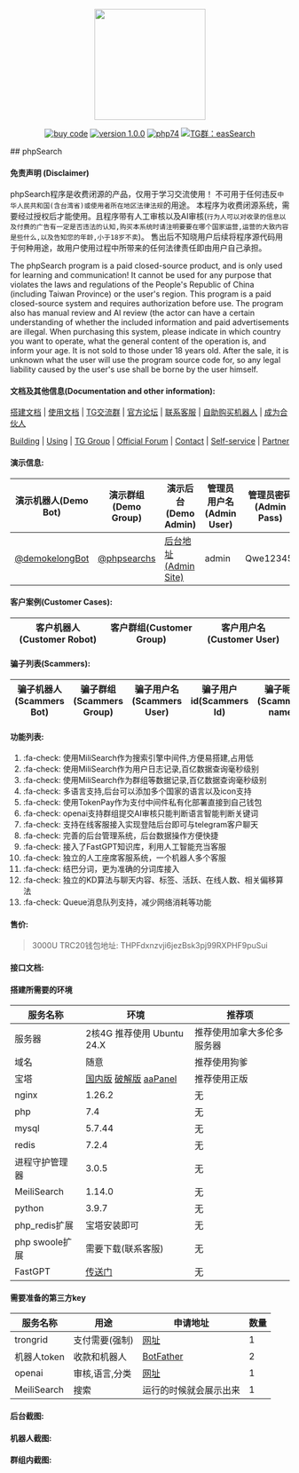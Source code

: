 <p align="center"><img src="https://s1.imagehub.cc/images/2025/05/14/a1b903583154271050191c1a6f2de085.png" width="200"></p>
<p align="center">
<a href="https://t.me/buzhiguiqi"><img src="https://img.shields.io/badge/buy-code-blue" alt="buy code"></a>
<a href="https://github.com/assimon/dujiaoka/releases/tag/1.0.0"><img src="https://img.shields.io/badge/version-1.0.0-red" alt="version 1.0.0"></a>
<a href="https://www.php.net/releases/7_4_0.php"><img src="https://img.shields.io/badge/PHP-7.4-lightgrey" alt="php74"></a>
<a href="https://t.me/easSearch"><img src="https://img.shields.io/badge/Telegram%E7%BE%A4-easSearch-green" alt="TG群：easSearch"></a>
</p>
## phpSearch

#### 免责声明 (Disclaimer)

phpSearch程序是收费闭源的产品，仅用于学习交流使用！
不可用于任何违反`中华人民共和国(含台湾省)或使用者所在地区法律法规`的用途。
本程序为收费闭源系统，需要经过授权后才能使用。且程序带有人工审核以及AI审核(`行为人可以对收录的信息以及付费的广告有一定是否违法的认知,购买本系统时请注明要要在哪个国家运营,运营的大致内容是些什么,以及告知您的年龄,小于18岁不卖`)。
售出后不知晓用户后续将程序源代码用于何种用途，故用户使用过程中所带来的任何法律责任即由用户自己承担。

The phpSearch program is a paid closed-source product, and is only used for learning and communication!
It cannot be used for any purpose that violates the laws and regulations of the People's Republic of China (including Taiwan Province) or the user's region.
This program is a paid closed-source system and requires authorization before use. The program also has manual review and AI review (the actor can have a certain understanding of whether the included information and paid advertisements are illegal. When purchasing this system, please indicate in which country you want to operate, what the general content of the operation is, and inform your age. It is not sold to those under 18 years old.
After the sale, it is unknown what the user will use the program source code for, so any legal liability caused by the user's use shall be borne by the user himself.

#### 文档及其他信息(Documentation and other information):
[搭建文档](https://68i.net/telegram%e6%9c%ba%e5%99%a8%e4%ba%ba%e7%b4%a2%e5%bc%95%e6%90%9c%e7%b4%a2%e5%bc%95%e6%93%8e%e6%ba%90%e7%a0%81/ "搭建文档") | [使用文档](https://t.me/easSearchs "使用文档") | [TG交流群](https://t.me/easSearch "TG交流群") | [官方论坛](https://68i.net "官方论坛") | [联系客服](http://t.me/buzhiguiqi "联系客服") | [自助购买机器人](https://t.me/easSearchs "自助购买机器人") | [成为合伙人](https://t.me/easSearchs "成为合伙人")

[Building](https://68i.net/telegram%e6%9c%ba%e5%99%a8%e4%ba%ba%e7%b4%a2%e5%bc%95%e6%90%9c%e7%b4%a2%e5%bc%95%e6%93%8e%e6%ba%90%e7%a0%81/ "Building") | [Using](https://t.me/easSearchs "Using") | [TG Group](https://t.me/easSearch "TG Group") | [Official Forum](http://t.me/buzhiguiqi "Official Forum") | [Contact](https://t.me/easSearchs "Contact") | [Self-service](https://t.me/easSearchs "Self-service") | [Partner](https://t.me/easSearchs "Partner")
#### 演示信息:
| 演示机器人(Demo Bot)                                   | 演示群组(Demo Group)                                  | 演示后台(Demo Admin)                                           | 管理员用户名(Admin User) | 管理员密码(Admin Pass) |
|---------------------------------------------------|---------------------------------------------------|------------------------------------------------------------|--------------------|-------------------|
| [@demokelongBot](https://t.me/demokelongBot "@demokelongBot") | [@phpsearchs](https://t.me/phpsearchs "@phpsearchs") | [后台地址(Admin Site)](https://copy.8br.dpdns.org/hDKsVnTZui.php "后台地址(Admin Site)") | admin              | Qwe12345.             |

#### 客户案例(Customer Cases):
| 客户机器人(Customer Robot)                                           | 客户群组(Customer Group)                              | 客户用户名(Customer User)                              |
|---------------------------------------------------|---------------------------------------------------|---------------------------------------------------|


#### 骗子列表(Scammers):

| 骗子机器人(Scammers Bot) | 骗子群组(Scammers Group) | 骗子用户名(Scammers User) | 骗子用户id(Scammers Id) | 骗子昵称(Scammers name)  | 骗子网站(Scammers Site) |
|---------------------|----------------------|----------------------|---------------------|---------------------|---------------------|


#### 功能列表:

1. :fa-check: 使用MiliSearch作为搜索引擎中间件,方便易搭建,占用低
2. :fa-check: 使用MiliSearch作为用户日志记录,百亿数据查询毫秒级别
3. :fa-check: 使用MiliSearch作为群组等数据记录,百亿数据查询毫秒级别
4. :fa-check: 多语言支持,后台可以添加多个国家的语言以及icon支持
5. :fa-check: 使用TokenPay作为支付中间件私有化部署直接到自己钱包
6. :fa-check: openai支持群组提交AI审核只能判断语言智能判断关键词
7. :fa-check: 支持在线客服接入实现登陆后台即可与telegram客户聊天
8. :fa-check: 完善的后台管理系统，后台数据操作方便快捷
9. :fa-check: 接入了FastGPT知识库，利用人工智能充当客服
10. :fa-check: 独立的人工座席客服系统，一个机器人多个客服
11. :fa-check: 结巴分词，更为准确的分词库接入
12. :fa-check: 独立的KD算法与聊天内容、标签、活跃、在线人数、相关偏移算法
13. :fa-check: Queue消息队列支持，减少网络消耗等功能

#### 售价:

> 3000U   TRC20钱包地址: THPFdxnzvji6jezBsk3pj99RXPHF9puSui

#### 接口文档:

#### 搭建所需要的环境

| 服务名称  |  环境  | 推荐项 |
| ------------ | ------------ | ------------ |
| 服务器  |  2核4G 推荐使用 Ubuntu 24.X  | 推荐使用加拿大多伦多服务器 |
| 域名  | 随意  |  推荐使用狗爹 |
| 宝塔 | [国内版](https://www.bt.cn/new/download.html "国内版") [破解版](https://www.btkaixin.net/ "破解版")  [aaPanel](https://www.aapanel.org/new/download.html?invite_code=aapanele "aaPanel") | 推荐使用正版 |
| nginx | 1.26.2 | 无 |
| php | 7.4 | 无 |
| mysql | 5.7.44 | 无 |
| redis | 7.2.4  | 无 |
| 进程守护管理器 | 3.0.5 | 无 |
|MeiliSearch|1.14.0 | 无 |
| python | 3.9.7 | 无 |
| php_redis扩展 | 宝塔安装即可 | 无 |
| php swoole扩展 | 需要下载(联系客服) | 无 |
| FastGPT | [传送门](https://tryfastgpt.ai/ "传送门")  | 无 |

#### 需要准备的第三方key

| 服务名称  |  用途  | 申请地址 | 数量 |
| ------------ | ------------ | ------------ | ------------ |
| trongrid  |  支付需要(强制)  | [网址](https://www.trongrid.io/dashboard/keys "网址") | 1 |
| 机器人token  | 收款和机器人  | [BotFather](https://t.me/BotFather "BotFather") | 2 |
| openai | 审核,语言,分类 | [网址](https://api.gptnb.ai/ "网址") | 1 |
| MeiliSearch | 搜索 | 运行的时候就会展示出来 | 1 |

#### 后台截图:
#### 机器人截图:
#### 群组内截图:
